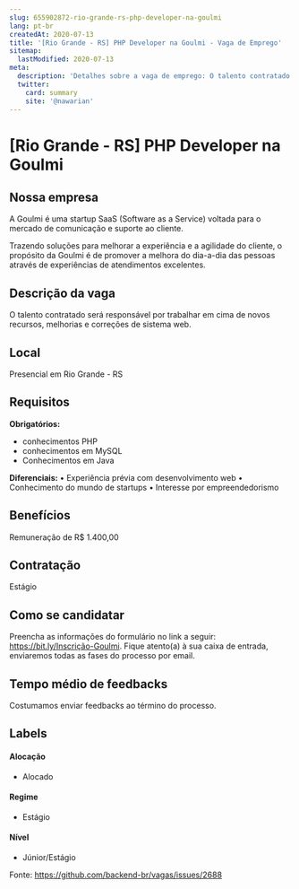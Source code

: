 ```yaml
---
slug: 655902872-rio-grande-rs-php-developer-na-goulmi
lang: pt-br
createdAt: 2020-07-13
title: '[Rio Grande - RS] PHP Developer na Goulmi - Vaga de Emprego'
sitemap:
  lastModified: 2020-07-13
meta:
  description: 'Detalhes sobre a vaga de emprego: O talento contratado será responsável por trabalhar em cima de novos recursos, melhorias e correções de sistema web.'
  twitter:
    card: summary
    site: '@nawarian'
---
```


# [Rio Grande - RS] PHP Developer na Goulmi

<!-- 
==================================================
POR FAVOR, SÓ POSTE SE A VAGA FOR PARA FRONT-END!

Não faça distinção de gênero no título da vaga.

Use: "Front-End Developer" ao invés de 
"Desenvolvedor Front-End" \o/

Exemplo: `[São Paulo] Front-End Developer na NOME DA EMPRESA`
==================================================
-->

## Nossa empresa

A Goulmi é uma startup SaaS (Software as a Service) voltada para o mercado de comunicação e suporte ao cliente.

Trazendo soluções para melhorar a experiência e a agilidade do cliente, o propósito da Goulmi é de promover a melhora do dia-a-dia das pessoas através de experiências de atendimentos excelentes.

## Descrição da vaga

O talento contratado será responsável por trabalhar em cima de novos recursos, melhorias e correções de sistema web.

## Local

Presencial em Rio Grande - RS

## Requisitos

**Obrigatórios:**
- conhecimentos PHP
- conhecimentos em MySQL
- Conhecimentos em Java

**Diferenciais:**
• Experiência prévia com desenvolvimento web
• Conhecimento do mundo de startups
• Interesse por empreendedorismo

## Benefícios

Remuneração de R$ 1.400,00

## Contratação

Estágio

## Como se candidatar

Preencha as informações do formulário no link a seguir: https://bit.ly/Inscrição-Goulmi. Fique atento(a) à sua caixa de entrada, enviaremos todas as fases do processo por email.

## Tempo médio de feedbacks

Costumamos enviar feedbacks ao término do processo.

## Labels
<!-- retire os labels que não fazem sentido à vaga -->

#### Alocação
- Alocado

#### Regime
- Estágio

#### Nível
- Júnior/Estágio




Fonte: https://github.com/backend-br/vagas/issues/2688